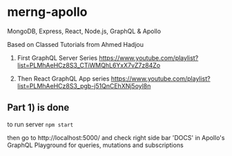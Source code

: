 # merng-apollo
MongoDB, Express, React, Node.js, GraphQL &amp; Apollo


Based on Classed Tutorials from Ahmed Hadjou

1) First GraphQL Server Series
https://www.youtube.com/playlist?list=PLMhAeHCz8S3_CTiWMQhL6YxX7vZ7z84Zo

2) Then React GraphQL App series
https://www.youtube.com/playlist?list=PLMhAeHCz8S3_pgb-j51QnCEhXNj5oyl8n


## Part 1) is done
to run server 
```npm start```

then go to http://localhost:5000/ and check right side bar 'DOCS' in Apollo's GraphQL Playground for queries, mutations and subscriptions
